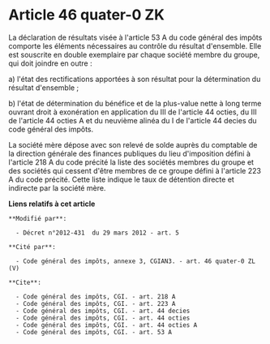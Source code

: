 # Article 46 quater-0 ZK

La déclaration de résultats visée à l'article 53 A du code général des impôts comporte les éléments nécessaires au contrôle
du résultat d'ensemble. Elle est souscrite en double exemplaire par chaque société membre du groupe, qui doit joindre en
outre : 

a) l'état des rectifications apportées à son résultat pour la détermination du résultat d'ensemble ; 

b) l'état de détermination du bénéfice et de la plus-value nette à long terme ouvrant droit à exonération en application du
III de l'article 44 octies, du III de l'article 44 octies A et du neuvième alinéa du I de l'article 44 decies du code général
des impôts. 

La société mère dépose avec son relevé de solde auprès du comptable de la direction générale des finances publiques du lieu
d'imposition défini à l'article 218 A du code précité la liste des sociétés membres du groupe et des sociétés qui cessent
d'être membres de ce groupe défini à l'article 223 A du code précité. Cette liste indique le taux de détention directe et
indirecte par la société mère.

**Liens relatifs à cet article**

	**Modifié par**:

	  - Décret n°2012-431  du 29 mars 2012 - art. 5

	**Cité par**:

	  - Code général des impôts, annexe 3, CGIAN3. - art. 46 quater-0 ZL (V)

	**Cite**:

	  - Code général des impôts, CGI. - art. 218 A
	  - Code général des impôts, CGI. - art. 223 A
	  - Code général des impôts, CGI. - art. 44 decies
	  - Code général des impôts, CGI. - art. 44 octies
	  - Code général des impôts, CGI. - art. 44 octies A
	  - Code général des impôts, CGI. - art. 53 A
